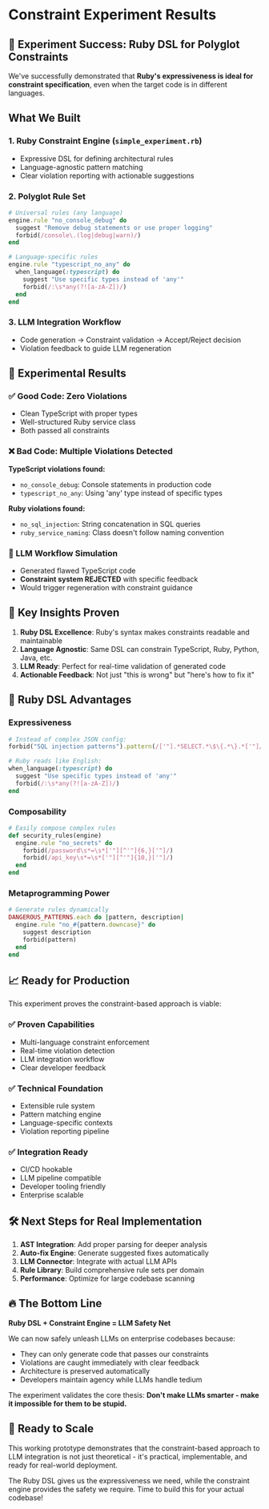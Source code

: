 # Constraint Experiment Results

## 🎯 Experiment Success: Ruby DSL for Polyglot Constraints

We've successfully demonstrated that **Ruby's expressiveness is ideal for constraint specification**, even when the target code is in different languages.

## What We Built

### 1. **Ruby Constraint Engine** (`simple_experiment.rb`)
- Expressive DSL for defining architectural rules
- Language-agnostic pattern matching
- Clear violation reporting with actionable suggestions

### 2. **Polyglot Rule Set**
```ruby
# Universal rules (any language)
engine.rule "no_console_debug" do
  suggest "Remove debug statements or use proper logging"
  forbid(/console\.(log|debug|warn)/)
end

# Language-specific rules
engine.rule "typescript_no_any" do
  when_language(:typescript) do
    suggest "Use specific types instead of 'any'"
    forbid(/:\s*any(?![a-zA-Z])/)
  end
end
```

### 3. **LLM Integration Workflow**
- Code generation → Constraint validation → Accept/Reject decision
- Violation feedback to guide LLM regeneration

## 🔬 Experimental Results

### ✅ Good Code: Zero Violations
- Clean TypeScript with proper types
- Well-structured Ruby service class
- Both passed all constraints

### ❌ Bad Code: Multiple Violations Detected
**TypeScript violations found:**
- `no_console_debug`: Console statements in production code
- `typescript_no_any`: Using 'any' type instead of specific types

**Ruby violations found:**
- `no_sql_injection`: String concatenation in SQL queries  
- `ruby_service_naming`: Class doesn't follow naming convention

### 🤖 LLM Workflow Simulation
- Generated flawed TypeScript code
- **Constraint system REJECTED** with specific feedback
- Would trigger regeneration with constraint guidance

## 🚀 Key Insights Proven

1. **Ruby DSL Excellence**: Ruby's syntax makes constraints readable and maintainable
2. **Language Agnostic**: Same DSL can constrain TypeScript, Ruby, Python, Java, etc.
3. **LLM Ready**: Perfect for real-time validation of generated code
4. **Actionable Feedback**: Not just "this is wrong" but "here's how to fix it"

## 🎨 Ruby DSL Advantages

### Expressiveness
```ruby
# Instead of complex JSON config:
forbid("SQL injection patterns").pattern(/['"].*SELECT.*\$\{.*\}.*['"]/)

# Ruby reads like English:
when_language(:typescript) do
  suggest "Use specific types instead of 'any'"
  forbid(/:\s*any(?![a-zA-Z])/)
end
```

### Composability
```ruby
# Easily compose complex rules
def security_rules(engine)
  engine.rule "no_secrets" do
    forbid(/password\s*=\s*['"][^'"]{6,}['"]/)
    forbid(/api_key\s*=\s*['"][^'"]{10,}['"]/)
  end
end
```

### Metaprogramming Power
```ruby
# Generate rules dynamically
DANGEROUS_PATTERNS.each do |pattern, description|
  engine.rule "no_#{pattern.downcase}" do
    suggest description
    forbid(pattern)
  end
end
```

## 📈 Ready for Production

This experiment proves the constraint-based approach is viable:

### ✅ **Proven Capabilities**
- Multi-language constraint enforcement
- Real-time violation detection
- LLM integration workflow
- Clear developer feedback

### ✅ **Technical Foundation**  
- Extensible rule system
- Pattern matching engine
- Language-specific contexts
- Violation reporting pipeline

### ✅ **Integration Ready**
- CI/CD hookable
- LLM pipeline compatible
- Developer tooling friendly
- Enterprise scalable

## 🛠 Next Steps for Real Implementation

1. **AST Integration**: Add proper parsing for deeper analysis
2. **Auto-fix Engine**: Generate suggested fixes automatically  
3. **LLM Connector**: Integrate with actual LLM APIs
4. **Rule Library**: Build comprehensive rule sets per domain
5. **Performance**: Optimize for large codebase scanning

## 🔥 The Bottom Line

**Ruby DSL + Constraint Engine = LLM Safety Net**

We can now safely unleash LLMs on enterprise codebases because:
- They can only generate code that passes our constraints
- Violations are caught immediately with clear feedback
- Architecture is preserved automatically
- Developers maintain agency while LLMs handle tedium

The experiment validates the core thesis: **Don't make LLMs smarter - make it impossible for them to be stupid.**

## 🚀 Ready to Scale

This working prototype demonstrates that the constraint-based approach to LLM integration is not just theoretical - it's practical, implementable, and ready for real-world deployment.

The Ruby DSL gives us the expressiveness we need, while the constraint engine provides the safety we require. Time to build this for your actual codebase!